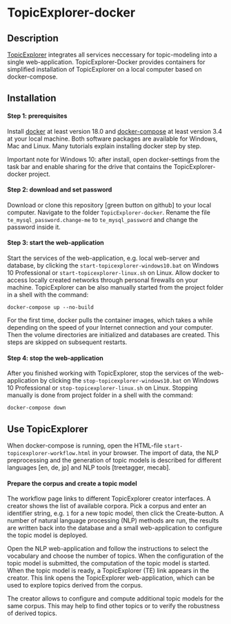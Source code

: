 # TopicExplorer-docker

## Description
[TopicExplorer](http://topicexplorer.informatik.uni-halle.de) integrates all services neccessary for topic-modeling into a single web-application.
TopicExplorer-Docker provides containers for simplified installation of TopicExplorer on a local computer based on docker-compose.

## Installation

#### Step 1: prerequisites
Install [docker](https://docs.docker.com/install/) at least version 18.0 and [docker-compose](https://docs.docker.com/compose/install/) at least version 3.4 at your local machine.
Both software packages are available for Windows, Mac and Linux.
Many tutorials explain installing docker step by step.

Important note for Windows 10: after install, open docker-settings from the task bar and enable sharing for the drive that contains the TopicExplorer-docker project.
#### Step 2: download and set password
Download or clone this repository [green button on github] to your local computer. Navigate to the folder `TopicExplorer-docker`. Rename the file `te_mysql_password.change-me` to `te_mysql_password` and change the password inside it.
#### Step 3: start the web-application
Start the services of the web-application,
e.g. local web-server and database,
by clicking the `start-topicexplorer-windows10.bat` on Windows 10 Professional or `start-topicexplorer-linux.sh` on Linux.
Allow docker to access  locally created networks through personal firewalls on your machine.
TopicExplorer can be also manually started from the project folder in a shell with the command:
```
docker-compose up --no-build
```
For the first time,
docker pulls the container images,
which takes a while depending on the speed of your Internet connection and your computer.
Then the volume directories are initialized and databases are created.
This steps are skipped on subsequent restarts.

#### Step 4: stop the web-application
After you finished working with TopicExplorer,
stop the services of the web-application by clicking the `stop-topicexplorer-windows10.bat` on Windows 10 Professional or `stop-topicexplorer-linux.sh` on Linux.
Stopping manually is done from project folder in a shell with the command:
```
docker-compose down
```

## Use TopicExplorer
When docker-compose is running, open the HTML-file `start-topicexplorer-workflow.html` in your browser.
The import of data, the NLP preprocessing and the generation of topic models is described for different languages [en, de, jp] and NLP tools [treetagger, mecab].

#### Prepare the corpus and create a topic model
The workflow page links to different TopicExplorer creator interfaces.
A creator shows the list of available corpora.
Pick a corpus and enter an identifier string, e.g. `1` for a new topic model, then click the Create-button.
A number of natural language processing (NLP) methods are run,
the results are written back into the database and
a small web-application to configure the topic model is deployed.

Open the NLP web-application and follow the instructions to select the vocabulary and choose the number of topics.
When the configuration of the topic model is submitted, the computation of the topic model is started.
When the topic model is ready, a TopicExplorer (TE) link appears in the creator.
This link opens the TopicExplorer web-application, which can be used to explore topics derived from the corpus.

The creator allows to configure and compute additional topic models for the same corpus.
This may help to find other topics or to verify the robustness of derived topics.
